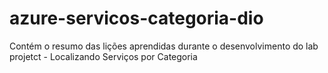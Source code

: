 # azure-servicos-categoria-dio
Contém o resumo das lições aprendidas durante o desenvolvimento do lab projetct - Localizando Serviços por Categoria
